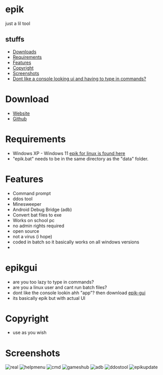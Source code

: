 # epik
just a lil tool

## stuffs
- [Downloads](https://github.com/Kroefer/epik?tab=readme-ov-file#epik)
- [Requirements](https://github.com/Kroefer/epik?tab=readme-ov-file#requirements)
- [Features](https://github.com/Kroefer/epik?tab=readme-ov-file#features)
- [Copyright](https://github.com/Kroefer/epik?tab=readme-ov-file#copyright)
- [Screenshots](https://github.com/Kroefer/epik?tab=readme-ov-file#screenshots)
- [Dont like a console looking ui and having to type in commands?](https://github.com/Kroefer/epik?tab=readme-ov-file#epikgui)

# Download
- [Website](https://lreamweb.wixsite.com/epik)
- [Github](https://github.com/Kroefer/epik)

# Requirements
- Windows XP - Windows 11 [epik for linux is found here](https://github.com/Kroefer/epik-gui)
- "epik.bat" needs to be in the same directory as the "data" folder.

# Features
- Command prompt
- ddos tool
- Minesweeper
- Android Debug Bridge (adb)
- Convert bat files to exe
- Works on school pc
- no admin rights required
- open source
- not a virus (i hope)
- coded in batch so it basically works on all windows versions
- 
# epikgui
- are you too lazy to type in commands?
- are you a linux user and cant run batch files?
- dont like the console lookin ahh "app"?
then download [epik-gui](https://github.com/Kroefer/epik-gui)
- its basically epik but with actual UI

# Copyright
- use as you wish

# Screenshots
![real](https://github.com/Kroefer/epik/assets/104503666/6acab01f-767d-4bfe-a20e-196d87b4bac0)
![helpmenu](https://github.com/Kroefer/epik/assets/104503666/32e8937e-7d74-4037-82cd-cc95dd4e6fd6)
![cmd](https://github.com/Kroefer/epik/assets/104503666/6482a8b0-08f8-4b83-b90e-8627a142482d)
![gameshub](https://github.com/Kroefer/epik/assets/104503666/17dcfa1f-a491-4050-b15e-c212ba10187a)
![adb](https://github.com/Kroefer/epik/assets/104503666/5073edda-bc09-448b-aa80-134e582baaca)
![ddostool](https://github.com/Kroefer/epik/assets/104503666/ea76b825-ba9a-407b-a784-e3823080f23e)
![epikupdate](https://github.com/Kroefer/epik/assets/104503666/5eefd2a1-081e-465e-9e63-c382171d890c)
